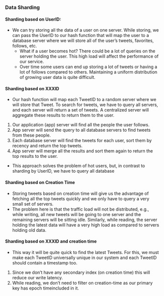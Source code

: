 ### Data Sharding
#### Sharding based on UserID: 
- We can try storing all the data of a user on one server. While storing, we can pass the UserID to our hash function that will map the user to a database server where we will store all of the user’s tweets, favorites, follows, etc.
	- What if a user becomes hot? There could be a lot of queries on the server holding the user. This high load will affect the performance of our service.
	- Over time some users can end up storing a lot of tweets or having a lot of follows compared to others. Maintaining a uniform distribution of growing user data is quite difficult.
#### Sharding based on XXXID
- Our hash function will map each TweetID to a random server where we will store that Tweet. To search for tweets, we have to query all servers, and each server will return a set of tweets. A centralized server will aggregate these results to return them to the user.
1. Our application (app) server will find all the people the user follows.
2. App server will send the query to all database servers to find tweets from these people.
3. Each database server will find the tweets for each user, sort them by recency and return the top tweets.
4. App server will merge all the results and sort them again to return the top results to the user.
- This approach solves the problem of hot users, but, in contrast to sharding by UserID, we have to query all database 

#### Sharding based on Creation Time
- Storing tweets based on creation time will give us the advantage of fetching all the top tweets quickly and we only have to query a very small set of servers. 
- The problem here is that the traffic load will not be distributed, e.g., while writing, all new tweets will be going to one server and the remaining servers will be sitting idle. Similarly, while reading, the server holding the latest data will have a very high load as compared to servers holding old data.
#### Sharding based on XXXID and creation time
- This way it will be quite quick to find the latest Tweets. For this, we must make each TweetID universally unique in our system and each TweetID should contain a timestamp too.
1. Since we don’t have any secondary index (on creation time) this will reduce our write latency.
2. While reading, we don’t need to filter on creation-time as our primary key has epoch timeincluded in it.
<!--stackedit_data:
eyJoaXN0b3J5IjpbLTc3NzkzNzc1NF19
-->